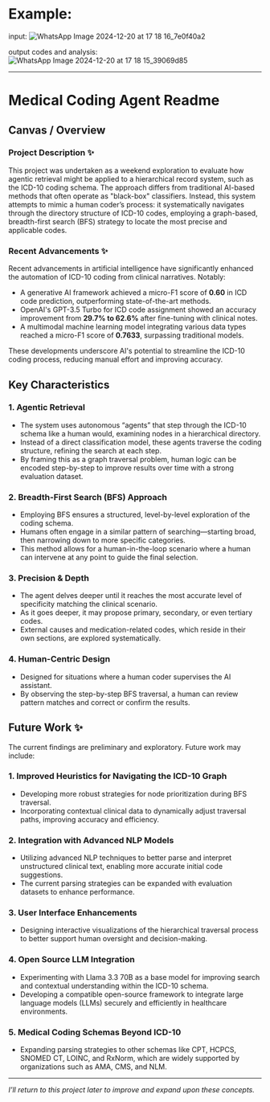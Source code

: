 # Example:
input:
![WhatsApp Image 2024-12-20 at 17 18 16_7e0f40a2](https://github.com/user-attachments/assets/2ccba079-d819-42f7-8fb2-c58fa88fdab1)

output codes and analysis:
![WhatsApp Image 2024-12-20 at 17 18 15_39069d85](https://github.com/user-attachments/assets/352b3cbd-c009-49c1-87c7-20ab5b83f285)

---
# Medical Coding Agent Readme

## Canvas / Overview

### Project Description ✨
This project was undertaken as a weekend exploration to evaluate how agentic retrieval might be applied to a hierarchical record system, such as the ICD-10 coding schema. The approach differs from traditional AI-based methods that often operate as "black-box" classifiers. Instead, this system attempts to mimic a human coder’s process: it systematically navigates through the directory structure of ICD-10 codes, employing a graph-based, breadth-first search (BFS) strategy to locate the most precise and applicable codes.

### Recent Advancements ✨
Recent advancements in artificial intelligence have significantly enhanced the automation of ICD-10 coding from clinical narratives. Notably:

- A generative AI framework achieved a micro-F1 score of **0.60** in ICD code prediction, outperforming state-of-the-art methods.
- OpenAI's GPT-3.5 Turbo for ICD code assignment showed an accuracy improvement from **29.7% to 62.6%** after fine-tuning with clinical notes.
- A multimodal machine learning model integrating various data types reached a micro-F1 score of **0.7633**, surpassing traditional models.

These developments underscore AI's potential to streamline the ICD-10 coding process, reducing manual effort and improving accuracy.

## Key Characteristics

### 1. Agentic Retrieval
- The system uses autonomous “agents” that step through the ICD-10 schema like a human would, examining nodes in a hierarchical directory.
- Instead of a direct classification model, these agents traverse the coding structure, refining the search at each step.
- By framing this as a graph traversal problem, human logic can be encoded step-by-step to improve results over time with a strong evaluation dataset.

### 2. Breadth-First Search (BFS) Approach
- Employing BFS ensures a structured, level-by-level exploration of the coding schema.
- Humans often engage in a similar pattern of searching—starting broad, then narrowing down to more specific categories.
- This method allows for a human-in-the-loop scenario where a human can intervene at any point to guide the final selection.

### 3. Precision & Depth
- The agent delves deeper until it reaches the most accurate level of specificity matching the clinical scenario.
- As it goes deeper, it may propose primary, secondary, or even tertiary codes.
- External causes and medication-related codes, which reside in their own sections, are explored systematically.

### 4. Human-Centric Design
- Designed for situations where a human coder supervises the AI assistant.
- By observing the step-by-step BFS traversal, a human can review pattern matches and correct or confirm the results.

## Future Work ✨
The current findings are preliminary and exploratory. Future work may include:

### 1. Improved Heuristics for Navigating the ICD-10 Graph
- Developing more robust strategies for node prioritization during BFS traversal.
- Incorporating contextual clinical data to dynamically adjust traversal paths, improving accuracy and efficiency.

### 2. Integration with Advanced NLP Models
- Utilizing advanced NLP techniques to better parse and interpret unstructured clinical text, enabling more accurate initial code suggestions.
- The current parsing strategies can be expanded with evaluation datasets to enhance performance.

### 3. User Interface Enhancements
- Designing interactive visualizations of the hierarchical traversal process to better support human oversight and decision-making.

### 4. Open Source LLM Integration
- Experimenting with Llama 3.3 70B as a base model for improving search and contextual understanding within the ICD-10 schema.
- Developing a compatible open-source framework to integrate large language models (LLMs) securely and efficiently in healthcare environments.

### 5. Medical Coding Schemas Beyond ICD-10
- Expanding parsing strategies to other schemas like CPT, HCPCS, SNOMED CT, LOINC, and RxNorm, which are widely supported by organizations such as AMA, CMS, and NLM.

---

*I’ll return to this project later to improve and expand upon these concepts.*

